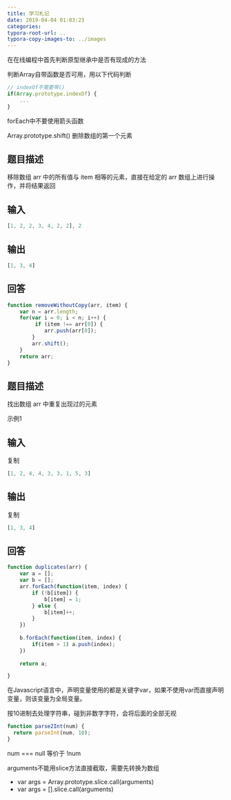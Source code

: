 ```yaml
---
title: 学习札记
date: 2019-04-04 01:03:23
categories:
typora-root-url: ..
typora-copy-images-to: ../images
---
```



在在线编程中首先判断原型继承中是否有现成的方法

判断Array自带函数是否可用，用以下代码判断

```js
// indexOf不需要带()
if(Array.prototype.indexOf) {
	...
}
```

forEach中不要使用箭头函数

Array.prototype.shift() 删除数组的第一个元素

## 题目描述

移除数组 arr 中的所有值与 item 相等的元素，直接在给定的 arr 数组上进行操作，并将结果返回

## 输入

```js
[1, 2, 2, 3, 4, 2, 2], 2
```

## 输出

```js
[1, 3, 4]
```

## 回答

```js
function removeWithoutCopy(arr, item) {
    var n = arr.length;
    for(var i = 0; i < n; i++) {
         if (item !== arr[0]) {
            arr.push(arr[0]);
        }
        arr.shift();
    }
    return arr;
}
```

## 题目描述

找出数组 arr 中重复出现过的元素

示例1

## 输入

复制

```js
[1, 2, 4, 4, 3, 3, 1, 5, 3]
```

## 输出

复制

```js
[1, 3, 4]
```

## 回答

```js
function duplicates(arr) {
    var a = [];
    var b = [];
    arr.forEach(function(item, index) {
        if (!b[item]) {
            b[item] = 1;
        } else {
            b[item]++;
        }
    })
    
    b.forEach(function(item, index) {
        if(item > 1) a.push(index);
    })
    
    return a;

}
```

在Javascript语言中，声明变量使用的都是关键字var，如果不使用var而直接声明变量，则该变量为全局变量。



按10进制去处理字符串，碰到非数字字符，会将后面的全部无视

```js
function parse2Int(num) {
  return parseInt(num, 10);
}
```

num === null 等价于 !num



arguments不能用slice方法直接截取，需要先转换为数组

- var args = Array.prototype.slice.call(arguments) 
- var args = [].slice.call(arguments)